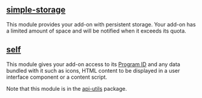 ## [simple-storage](#module/addon-kit/simple-storage) ##

This module provides your add-on with persistent storage. Your add-on has a
limited amount of space and will be notified when it exceeds its quota.

## [self](#module/api-utils/self) ##

This module gives your add-on access to its [Program ID](#guide/program-id)
and any data bundled with it such as icons, HTML content to be displayed in
a user interface component or a content script.

Note that this module is in the
[api-utils](#package/api-utils) package.
